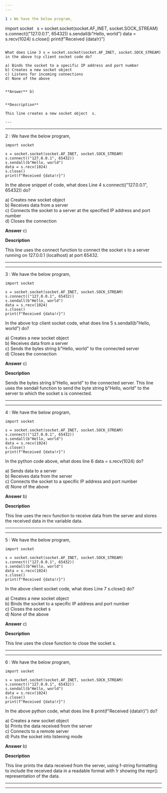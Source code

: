 ```yaml
---  
---  

1 : We have the below program,  

```
import socket 
 
s = socket.socket(socket.AF_INET, socket.SOCK_STREAM) 
s.connect(("127.0.0.1", 65432)) 
s.sendall(b"Hello, world") 
data = s.recv(1024) 
s.close() 
print(f"Received {data!r}")
```

What does Line 3 s = socket.socket(socket.AF_INET, socket.SOCK_STREAM) in the above tcp client socket code do?  

a) Binds the socket to a specific IP address and port number  
b) Creates a new socket object  
c) Listens for incoming connections  
d) None of the above  


**Answer** b)  


**Description**  

This line creates a new socket object  s.  

---  
```

---  


2 : We have the below program,  

```
import socket 
 
s = socket.socket(socket.AF_INET, socket.SOCK_STREAM) 
s.connect(("127.0.0.1", 65432)) 
s.sendall(b"Hello, world") 
data = s.recv(1024) 
s.close() 
print(f"Received {data!r}")
```

In the above snippet of code, what does Line 4 s.connect(("127.0.0.1", 65432)) do?  

a) Creates new socket object  
b) Receives data from a server  
c) Connects the socket to a server at the specified IP address and port number  
d) Closes the connection  


**Answer** c)  


**Description**  

This line uses the connect function to connect the socket s to a server running on 127.0.0.1 (localhost) at port 65432.  

---  
---  


3 : We have the below program,  

```
import socket 
 
s = socket.socket(socket.AF_INET, socket.SOCK_STREAM) 
s.connect(("127.0.0.1", 65432)) 
s.sendall(b"Hello, world") 
data = s.recv(1024) 
s.close() 
print(f"Received {data!r}")
```

In the above tcp client socket code, what does line 5 s.sendall(b"Hello, world") do?  

a) Creates a new socket object  
b) Receives data from a server  
c) Sends the bytes string b"Hello, world" to the connected server  
d) Closes the connection  


**Answer** c)  


**Description**  

Sends the bytes string b"Hello, world" to the connected server.  This line uses the sendall function to send the byte string b"Hello, world" to the server to which the socket s is connected.  

---  
---  


4 : We have the below program,  

```
import socket 
 
s = socket.socket(socket.AF_INET, socket.SOCK_STREAM) 
s.connect(("127.0.0.1", 65432)) 
s.sendall(b"Hello, world") 
data = s.recv(1024) 
s.close() 
print(f"Received {data!r}")
```

In the python code above, what does line 6 data = s.recv(1024) do?  

a) Sends data to a server  
b) Receives data from the server  
c) Connects the socket to a specific IP address and port number  
d) None of the above  


**Answer** b)  


**Description**  

This line uses the recv function to receive data from the server and stores the received data in the variable data.  

---  
---  


5 : We have the below program,  

```
import socket 
 
s = socket.socket(socket.AF_INET, socket.SOCK_STREAM) 
s.connect(("127.0.0.1", 65432)) 
s.sendall(b"Hello, world") 
data = s.recv(1024) 
s.close() 
print(f"Received {data!r}")
```

In the above client socket code, what does Line 7 s.close() do?  

a) Creates a new socket object  
b) Binds the socket to a specific IP address and port number  
c) Closes the socket s  
d) None of the above  

**Answer** c)  


**Description**

This line uses the close function to close the socket s.  

---  
---  


6 : We have the below program,  

```
import socket 
 
s = socket.socket(socket.AF_INET, socket.SOCK_STREAM) 
s.connect(("127.0.0.1", 65432)) 
s.sendall(b"Hello, world") 
data = s.recv(1024) 
s.close() 
print(f"Received {data!r}")
```

In the above python code, what does line 8 print(f"Received {data!r}") do?  

a) Creates a new socket object  
b) Prints the data received from the server  
c) Connects to a remote server  
d) Puts the socket into listening mode  


**Answer** b)  


**Description**  

This line prints the data received from the server, using f-string formatting to include the received data in a readable format with !r showing the repr() representation of the data.  

---  
---  




